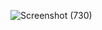 ![Screenshot (730)](https://user-images.githubusercontent.com/88698082/135845102-f28f5567-6066-4bb1-9f14-d7beadbe5013.png)
